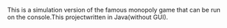 This is a simulation version of the famous monopoly game that can be run on the console.This projectwritten in Java(without GUI).
